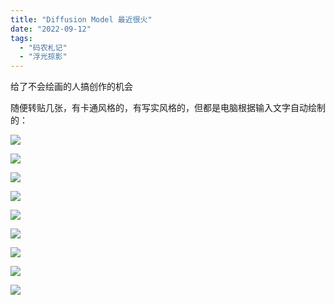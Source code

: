 ```yaml
---
title: "Diffusion Model 最近很火"
date: "2022-09-12"
tags: 
  - "码农札记"
  - "浮光掠影"
---
```


给了不会绘画的人搞创作的机会

随便转贴几张，有卡通风格的，有写实风格的，但都是电脑根据输入文字自动绘制的：

![](image-9.png)

![](image-8.png)

![](image-5.png)

![](image-3.png)

![](image-2.png)

![](image.png)

![](image-4.png)

![](image-6.png)

![](image-7.png)

